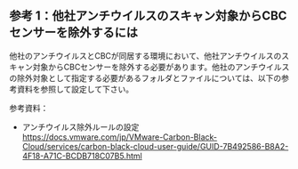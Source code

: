 ## 参考 1：他社アンチウイルスのスキャン対象からCBCセンサーを除外するには

他社のアンチウイルスとCBCが同居する環境において、他社アンチウイルスのスキャン対象からCBCセンサーを除外する必要があります。他社のアンチウイルスの除外対象として指定する必要があるフォルダとファイルについては、以下の参考資料を参照して設定して下さい。

参考資料：
- アンチウイルス除外ルールの設定  
  https://docs.vmware.com/jp/VMware-Carbon-Black-Cloud/services/carbon-black-cloud-user-guide/GUID-7B492586-B8A2-4F18-A71C-BCDB718C07B5.html
